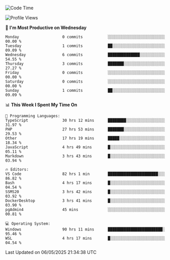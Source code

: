 <!--START_SECTION:waka-->
![Code Time](http://img.shields.io/badge/Code%20Time-4%2C888%20hrs%2011%20mins-blue)

![Profile Views](http://img.shields.io/badge/Profile%20Views-0-blue)

📅 **I'm Most Productive on Wednesday** 

```text
Monday                   0 commits           ░░░░░░░░░░░░░░░░░░░░░░░░░   00.00 % 
Tuesday                  1 commits           ██░░░░░░░░░░░░░░░░░░░░░░░   09.09 % 
Wednesday                6 commits           ██████████████░░░░░░░░░░░   54.55 % 
Thursday                 3 commits           ███████░░░░░░░░░░░░░░░░░░   27.27 % 
Friday                   0 commits           ░░░░░░░░░░░░░░░░░░░░░░░░░   00.00 % 
Saturday                 0 commits           ░░░░░░░░░░░░░░░░░░░░░░░░░   00.00 % 
Sunday                   1 commits           ██░░░░░░░░░░░░░░░░░░░░░░░   09.09 % 
```


📊 **This Week I Spent My Time On** 

```text
💬 Programming Languages: 
TypeScript               30 hrs 12 mins      ████████░░░░░░░░░░░░░░░░░   31.97 % 
PHP                      27 hrs 53 mins      ███████░░░░░░░░░░░░░░░░░░   29.53 % 
Other                    17 hrs 19 mins      █████░░░░░░░░░░░░░░░░░░░░   18.34 % 
JavaScript               4 hrs 49 mins       █░░░░░░░░░░░░░░░░░░░░░░░░   05.11 % 
Markdown                 3 hrs 43 mins       █░░░░░░░░░░░░░░░░░░░░░░░░   03.94 % 

🔥 Editors: 
VS Code                  82 hrs 1 min        ██████████████████████░░░   86.82 % 
Bash                     4 hrs 17 mins       █░░░░░░░░░░░░░░░░░░░░░░░░   04.54 % 
SSMS20                   3 hrs 42 mins       █░░░░░░░░░░░░░░░░░░░░░░░░   03.92 % 
DockerDesktop            3 hrs 41 mins       █░░░░░░░░░░░░░░░░░░░░░░░░   03.90 % 
pgAdmin4                 45 mins             ░░░░░░░░░░░░░░░░░░░░░░░░░   00.81 % 

💻 Operating System: 
Windows                  90 hrs 11 mins      ████████████████████████░   95.46 % 
WSL                      4 hrs 17 mins       █░░░░░░░░░░░░░░░░░░░░░░░░   04.54 % 
```


 Last Updated on 06/05/2025 21:34:38 UTC
<!--END_SECTION:waka-->
